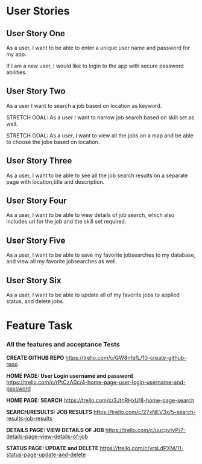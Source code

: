 # User Stories

## User Story One  

As a user, I want to be able to enter a unique user name and password for my app.  

If I am a new user, I would like to login to the app with secure password abilities.  

## User Story Two  

As a user I want to search a job based on location as keyword.

STRETCH GOAL: As a user I want to narrow job search based on skill set as well.

STRETCH GOAL: As a user, I want to view all the jobs on a map and be able to choose the jobs based on location.  

## User Story Three  

As a user, I want to be able to see all the job search results on a separate page with location,title and description.   

## User Story Four   

As a user, I want to be able to view details of job search, which also includes url for the job and the skill set required.  

## User Story Five   

As a user, I want to be able to save my favorite jobsearches to my database, and view all my favorite jobsearches as well.  

## User Story Six  

As a user, I want to be able to update all of my favorite jobs to applied status, and delete jobs.      

# Feature Task
### All the features and acceptance Tests ###

**CREATE GITHUB REPO**
https://trello.com/c/GW8nfefL/10-create-github-repo

**HOME PAGE: User Login username and password**
https://trello.com/c/rPtCzA0c/4-home-page-user-login-username-and-password

**HOME PAGE: SEARCH**
https://trello.com/c/3JthRHxU/8-home-page-search

**SEARCH/RESULTS: JOB RESULTS**
https://trello.com/c/27xNEV3x/5-search-results-job-results

**DETAILS PAGE: VIEW DETAILS OF JOB**
https://trello.com/c/uucpvtyP/7-details-page-view-details-of-job


**STATUS PAGE: UPDATE and DELETE**
https://trello.com/c/vrsLdPXM/11-status-page-update-and-delete
